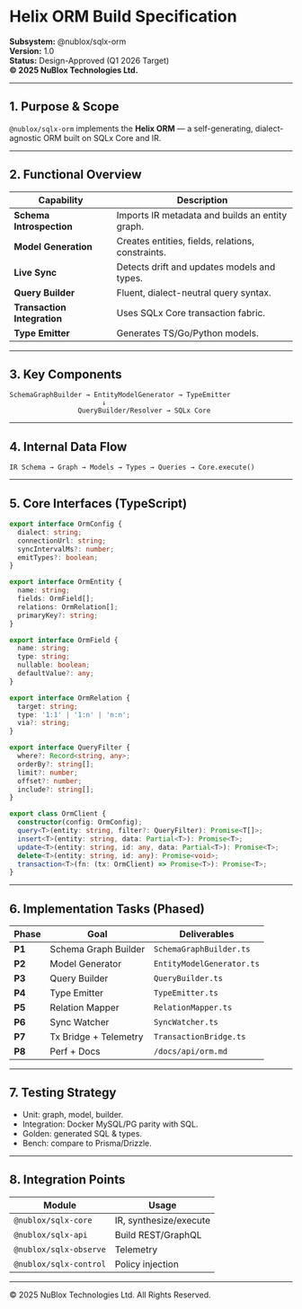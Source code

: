 # Helix ORM Build Specification  
**Subsystem:** @nublox/sqlx-orm  
**Version:** 1.0  
**Status:** Design-Approved (Q1 2026 Target)  
**© 2025 NuBlox Technologies Ltd.**

---

## 1. Purpose & Scope

`@nublox/sqlx-orm` implements the **Helix ORM** — a self-generating, dialect-agnostic ORM built on SQLx Core and IR.

---

## 2. Functional Overview

| Capability | Description |
|-------------|-------------|
| **Schema Introspection** | Imports IR metadata and builds an entity graph. |
| **Model Generation** | Creates entities, fields, relations, constraints. |
| **Live Sync** | Detects drift and updates models and types. |
| **Query Builder** | Fluent, dialect-neutral query syntax. |
| **Transaction Integration** | Uses SQLx Core transaction fabric. |
| **Type Emitter** | Generates TS/Go/Python models. |

---

## 3. Key Components

```
SchemaGraphBuilder → EntityModelGenerator → TypeEmitter
                       ↓
                 QueryBuilder/Resolver → SQLx Core
```

---

## 4. Internal Data Flow

```
IR Schema → Graph → Models → Types → Queries → Core.execute()
```

---

## 5. Core Interfaces (TypeScript)

```ts
export interface OrmConfig {
  dialect: string;
  connectionUrl: string;
  syncIntervalMs?: number;
  emitTypes?: boolean;
}

export interface OrmEntity {
  name: string;
  fields: OrmField[];
  relations: OrmRelation[];
  primaryKey?: string;
}

export interface OrmField {
  name: string;
  type: string;
  nullable: boolean;
  defaultValue?: any;
}

export interface OrmRelation {
  target: string;
  type: '1:1' | '1:n' | 'n:n';
  via?: string;
}

export interface QueryFilter {
  where?: Record<string, any>;
  orderBy?: string[];
  limit?: number;
  offset?: number;
  include?: string[];
}

export class OrmClient {
  constructor(config: OrmConfig);
  query<T>(entity: string, filter?: QueryFilter): Promise<T[]>;
  insert<T>(entity: string, data: Partial<T>): Promise<T>;
  update<T>(entity: string, id: any, data: Partial<T>): Promise<T>;
  delete<T>(entity: string, id: any): Promise<void>;
  transaction<T>(fn: (tx: OrmClient) => Promise<T>): Promise<T>;
}
```

---

## 6. Implementation Tasks (Phased)

| Phase | Goal | Deliverables |
|--------|------|--------------|
| **P1** | Schema Graph Builder | `SchemaGraphBuilder.ts` |
| **P2** | Model Generator | `EntityModelGenerator.ts` |
| **P3** | Query Builder | `QueryBuilder.ts` |
| **P4** | Type Emitter | `TypeEmitter.ts` |
| **P5** | Relation Mapper | `RelationMapper.ts` |
| **P6** | Sync Watcher | `SyncWatcher.ts` |
| **P7** | Tx Bridge + Telemetry | `TransactionBridge.ts` |
| **P8** | Perf + Docs | `/docs/api/orm.md` |

---

## 7. Testing Strategy

- Unit: graph, model, builder.  
- Integration: Docker MySQL/PG parity with SQL.  
- Golden: generated SQL & types.  
- Bench: compare to Prisma/Drizzle.

---

## 8. Integration Points

| Module | Usage |
|--------|-------|
| `@nublox/sqlx-core` | IR, synthesize/execute |
| `@nublox/sqlx-api` | Build REST/GraphQL |
| `@nublox/sqlx-observe` | Telemetry |
| `@nublox/sqlx-control` | Policy injection |

---


© 2025 NuBlox Technologies Ltd. All Rights Reserved.
